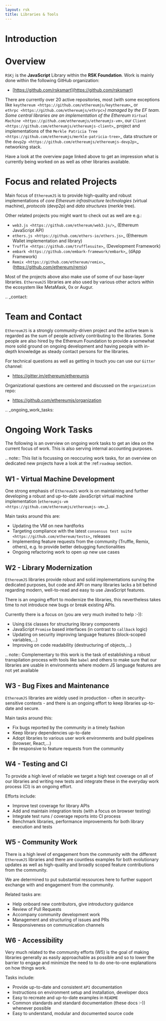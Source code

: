 ```yaml
---
layout: rsk
title: Libraries & Tools
---
```

Introduction
============

Overview
========

``RSKj`` is the **JavaScript** Library within the **RSK 
Foundation**. Work is mainly done within the following GitHub organization:

- [https://github.com/rsksmart](https://github.com/rsksmart)

There are currently over 20 active repositories, most (with some exceptions like
`keythereum <https://github.com/ethereumjs/keythereum>`_ or  
`ethrpc <https://github.com/ethereumjs/ethrpc>`_) managed by the EF team.
Some central libraries are an implementation of the Ethereum 
`Virtual Machine <https://github.com/ethereumjs/ethereumjs-vm>`_, our
`Client <https://github.com/ethereumjs/ethereumjs-client>`_ project and
implementations of the `Merkle Patricia Tree <https://github.com/ethereumjs/merkle-patricia-tree>`_
data structure or the `devp2p <https://github.com/ethereumjs/ethereumjs-devp2p>`_
networking stack.

Have a look at the overview page linked above to get an impression what
is currently being worked on as well as other libraries available.

Focus and related Projects
==========================

Main focus of ``EthereumJS`` is to provide high-quality and robust implementations
of *core Ethereum infrastructure technologies* (virtual machine), *protocols* (devp2p)
and *data structures* (merkle tree).

Other related projects you might want to check out as well are e.g.:

- `web3.js <https://github.com/ethereum/web3.js/>`_ (Ethereum JavaScript API)
- `ethers.js <https://github.com/ethers-io/ethers.js>`_ (Ethereum Wallet implementation and library)
- `Truffle <https://github.com/trufflesuite>`_  (Development Framework)
- `embark <https://github.com/embark-framework/embark>`_ (dApp Framework)
- `Remix <https://github.com/ethereum/remix>`_ (https://github.com/ethereum/remix)

Most of the projects above also make use of some of our base-layer libraries.
``EthereumJS`` libraries are also used by various other actors within the ecosystem
like MetaMask, 0x or Augur.

.. _contact:

Team and Contact
================

``EthereumJS`` is a strongly community-driven project and the active team is 
regarded as the sum of people actively contributing to the 
libraries. Some people are also hired by the Ethereum Foundation to
provide a somewhat more solid ground on ongoing development and having people
with in-depth knowledge as steady contact persons for the libraries.

For technical questions as well as getting in touch you can use our ``Gitter`` 
channel:

- https://gitter.im/ethereum/ethereumjs

Organizational questions are centered and discussed on the ``organization`` repo:

- https://github.com/ethereumjs/organization

.. _ongoing_work_tasks:

Ongoing Work Tasks
==================

The following is an overview on ongoing work tasks to get an idea on the current
focus of work. This is also serving internal accounting purposes.

.. note::
   This list is focussing on reoccuring work tasks, for an overview on 
   dedicated new projects have a look at the :ref:`roadmap` section.


W1 - Virtual Machine Development
--------------------------------

One strong emphasis of ``EthereumJS`` work is on maintaining and further developing
a robust and up-to-date JavaScript virtual machine 
implementation (`ethereumjs-vm <https://github.com/ethereumjs/ethereumjs-vm>`_).

Main tasks around this are:

- Updating the VM on new hardforks
- Targeting compliance with the latest `consensus test suite <https://github.com/ethereum/tests>`_ releases
- Implementing feature requests from the community (Truffle, Remix, others), e.g. to provide better debugging functionalities
- Ongoing refactoring work to open up new use cases

W2 - Library Modernization
--------------------------

``EthereumJS`` libraries provide robust and solid implementations surving the
dedicated purposes, but code and API on many libraries lacks a bit behind
regarding modern, well-to-read and easy to use JavaScript features.

There is an ongoing effort to modernize the libraries, this nevertheless takes
time to not introduce new bugs or break existing APIs.

Currently there is a focus on (you are very much invited to help :-)):

- Using ``ES6`` classes for structuring library components
- JavaScript ``Promise`` based interfaces (in contrast to ``callback`` logic)
- Updating on security improving language features (block-scoped variables,...)
- Improving on code readability (destructuring of objects,...)

.. note::
   Complementary to this work is the task of establishing a robust transpilation
   process with tools like ``babel`` and others to make sure that our libraries
   are usable in environments where modern JS language features are not yet available

W3 - Bug Fixes and Maintenance
------------------------------

``EthereumJS`` libraries are widely used in production - often in security-sensitive
contexts - and there is an ongoing effort to keep libraries up-to-date and secure.

Main tasks around this:

- Fix bugs reported by the community in a timely fashion
- Keep library dependencies up-to-date
- Adopt libraries to various user work environments and build pipelines (browser, React,...)
- Be responsive to feature requests from the community

W4 - Testing and CI
-------------------

To provide a high level of reliable we target a high test coverage on all of our
libraries and writing new tests and integrate these in the everyday work process
(CI) is an ongoing effort.

Efforts include:

- Improve test coverage for library APIs
- Add and maintain integration tests (with a focus on browser testing)
- Integrate test runs / coverage reports into CI process
- Benchmark libraries, performance improvements for both library execution and tests


W5 - Community Work
-------------------

There is a high level of engagement from the community with the different 
``EthereumJS`` libraries and there are countless examples for both evolutionary
updates as well as high-quality and broadly scoped feature contributions from
the community.

We are determined to put substantial ressources here to further support
exchange with and engagement from the community.

Related tasks are:

- Help onboard new contributors, give introductory guidance
- Review of Pull Requests
- Accompany community development work
- Management and structuring of issues and PRs
- Responsiveness on communication channels

W6 - Accessibility
------------------

Very much related to the community efforts (W5) is the goal of making libraries
generally as easily approachable as possible and so to lower the barrier to 
engage and minimize the need to to do one-to-one explanations on how things work.

Tasks include:

- Provide up-to-date and consistent ``API`` documentation
- Instructions on environment setup and installation, developer docs
- Easy to recreate and up-to-date examples in ``README``
- Common standards and standard documentation (these docs :-)) whenever possible
- Easy to understand, modular and documented source code
